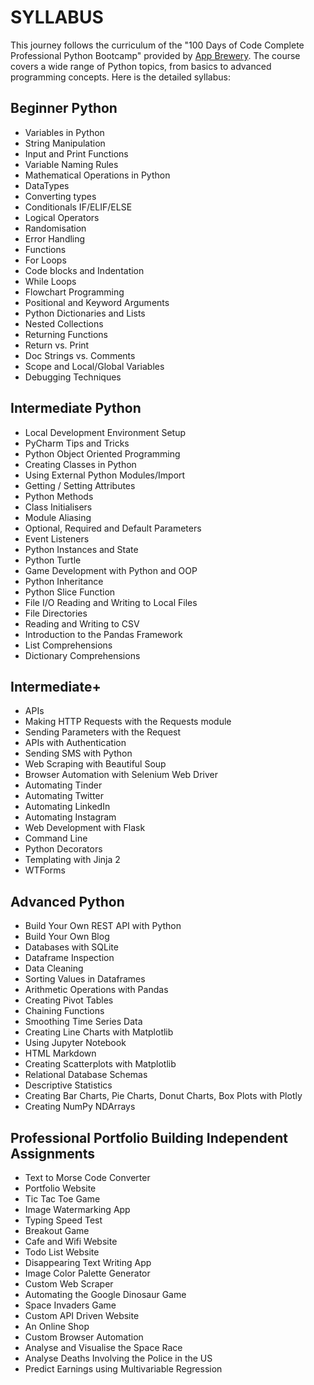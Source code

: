 # SYLLABUS

This journey follows the curriculum of the "100 Days of Code Complete Professional Python Bootcamp" provided by [App Brewery](www.appbrewery.co). The course covers a wide range of Python topics, from basics to advanced programming concepts. Here is the detailed syllabus:

## Beginner Python

- Variables in Python
- String Manipulation
- Input and Print Functions
- Variable Naming Rules 
- Mathematical Operations in Python 
- DataTypes
- Converting types
- Conditionals IF/ELIF/ELSE
- Logical Operators
- Randomisation
- Error Handling
- Functions
- For Loops
- Code blocks and Indentation
- While Loops
- Flowchart Programming
- Positional and Keyword Arguments 
- Python Dictionaries and Lists 
- Nested Collections
- Returning Functions
- Return vs. Print
- Doc Strings vs. Comments
- Scope and Local/Global Variables 
- Debugging Techniques

## Intermediate Python

- Local Development Environment Setup 
- PyCharm Tips and Tricks
- Python Object Oriented Programming 
- Creating Classes in Python
- Using External Python Modules/Import 
- Getting / Setting Attributes
- Python Methods
- Class Initialisers
- Module Aliasing
- Optional, Required and Default Parameters 
- Event Listeners
- Python Instances and State
- Python Turtle
- Game Development with Python and OOP 
- Python Inheritance
- Python Slice Function
- File I/O Reading and Writing to Local Files 
- File Directories
- Reading and Writing to CSV
- Introduction to the Pandas Framework
- List Comprehensions
- Dictionary Comprehensions

## Intermediate+

- APIs
- Making HTTP Requests with the Requests module 
- Sending Parameters with the Request
- APIs with Authentication
- Sending SMS with Python
- Web Scraping with Beautiful Soup
- Browser Automation with Selenium Web Driver 
- Automating Tinder
- Automating Twitter
- Automating LinkedIn
- Automating Instagram
- Web Development with Flask
- Command Line
- Python Decorators
- Templating with Jinja 2
- WTForms

## Advanced Python

- Build Your Own REST API with Python 
- Build Your Own Blog
- Databases with SQLite
- Dataframe Inspection
- Data Cleaning
- Sorting Values in Dataframes
- Arithmetic Operations with Pandas
- Creating Pivot Tables
- Chaining Functions
- Smoothing Time Series Data
- Creating Line Charts with Matplotlib
- Using Jupyter Notebook
- HTML Markdown
- Creating Scatterplots with Matplotlib
- Relational Database Schemas
- Descriptive Statistics
- Creating Bar Charts, Pie Charts, Donut Charts, Box Plots with Plotly
- Creating NumPy NDArrays

## Professional Portfolio Building Independent Assignments

- Text to Morse Code Converter 
- Portfolio Website
- Tic Tac Toe Game
- Image Watermarking App 
- Typing Speed Test
- Breakout Game
- Cafe and Wifi Website
- Todo List Website
- Disappearing Text Writing App
- Image Color Palette Generator
- Custom Web Scraper
- Automating the Google Dinosaur Game
- Space Invaders Game
- Custom API Driven Website
- An Online Shop
- Custom Browser Automation
- Analyse and Visualise the Space Race
- Analyse Deaths Involving the Police in the US 
- Predict Earnings using Multivariable Regression
